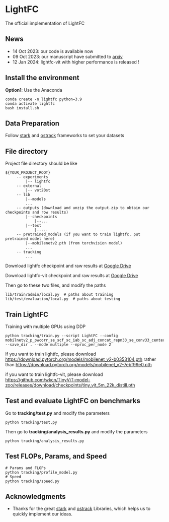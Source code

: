 # LightFC

The official implementation of LightFC

## News

- 14 Oct 2023:  our code is available now
- 09 Oct 2023:  our manuscript have submitted to [arxiv](https://arxiv.org/abs/2310.05392)
- 12 Jan 2024:  lightfc-vit with higher performance is released !
## Install the environment

**Option1**: Use the Anaconda
```
conda create -n lightfc python=3.9
conda activate lightfc
bash install.sh
```

## Data Preparation
   Follow [stark](https://github.com/researchmm/Stark) and [ostrack](https://github.com/botaoye/OSTrack) frameworks to set your datasets

## File directory

Project file directory should be like

   ```
   ${YOUR_PROJECT_ROOT}
        -- experiments
            |-- lightfc
        -- external
            |-- vot20st
        -- lib
            |--models
            ...
        -- outputs (download and unzip the output.zip to obtain our checkpoints and row results)
            |--checkpoints
                |--...
            |--test
                |--...
        -- pretrained_models (if you want to train lightfc, put pretrained model here)
            |--mobilenetv2.pth (from torchvision model)
            ...    
        -- tracking
            ...
   ```

Download lightfc checkpoint and raw results at [Google Drive](https://drive.google.com/file/d/1ns7NQJCt078547X483skqjX1qM1rBqLP/view)

Download lightfc-vit checkpoint and raw results at [Google Drive](https://drive.google.com/file/d/1tckIW9P0RFheAAoGoSZR9Lgnet7-HNOL/view?usp=sharing)


Then go to these two files, and modify the paths
```
lib/train/admin/local.py  # paths about training
lib/test/evaluation/local.py  # paths about testing
```


## Train LightFC
Training with multiple GPUs using DDP
```
python tracking/train.py --script LightFC --config mobilnetv2_p_pwcorr_se_scf_sc_iab_sc_adj_concat_repn33_se_conv33_center_wiou --save_dir . --mode multiple --nproc_per_node 2 
```
If you want to train lightfc, please download https://download.pytorch.org/models/mobilenet_v2-b0353104.pth rather than https://download.pytorch.org/models/mobilenet_v2-7ebf99e0.pth

if you want to train lightfc-vit, please download https://github.com/wkcn/TinyViT-model-zoo/releases/download/checkpoints/tiny_vit_5m_22k_distill.pth

## Test and evaluate LightFC on benchmarks
Go to **tracking/test.py** and modify the parameters
```
python tracking/test.py
```

Then go to **tracking/analysis_results.py** and modify the parameters
```
python tracking/analysis_results.py
```
## Test FLOPs, Params, and Speed
```
# Params and FLOPs
python tracking/profile_model.py
# Speed
python tracking/speed.py
```

## Acknowledgments
* Thanks for the great [stark](https://github.com/researchmm/Stark) and [ostrack](https://github.com/botaoye/OSTrack) Libraries, which helps us to quickly implement our ideas.
